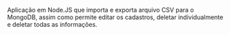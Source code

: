 Aplicação em Node.JS que importa e exporta arquivo CSV para o MongoDB, assim como permite editar os cadastros, deletar individualmente e deletar todas as informações.
